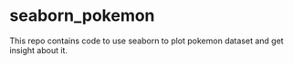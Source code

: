 # seaborn_pokemon
This repo contains code to use seaborn to plot pokemon dataset and get insight about it.
